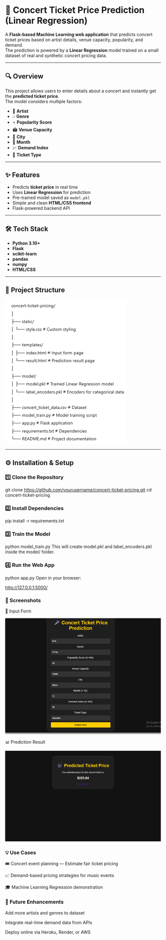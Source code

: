 
# 🎤 Concert Ticket Price Prediction (Linear Regression)

A **Flask-based Machine Learning web application** that predicts concert ticket prices based on artist details, venue capacity, popularity, and demand.  
The prediction is powered by a **Linear Regression** model trained on a small dataset of real and synthetic concert pricing data.

---

## 🔍 Overview
This project allows users to enter details about a concert and instantly get the **predicted ticket price**.  
The model considers multiple factors:
- 🎤 **Artist**
- 🎶 **Genre**
- ⭐ **Popularity Score**
- 🏟 **Venue Capacity**
- 🌆 **City**
- 📅 **Month**
- 📈 **Demand Index**
- 🎫 **Ticket Type**

---

## ✨ Features
- Predicts **ticket price** in real time
- Uses **Linear Regression** for prediction
- Pre-trained model saved as `model.pkl`
- Simple and clean **HTML/CSS frontend**
- Flask-powered backend API

---

## 🛠 Tech Stack
- **Python 3.10+**
- **Flask**
- **scikit-learn**
- **pandas**
- **numpy**
- **HTML/CSS**

---

## 📂 Project Structure

![structure](image.png)


---

## ⚙ Installation & Setup

### 1️⃣ Clone the Repository

git clone https://github.com/yourusername/concert-ticket-pricing.git
cd concert-ticket-pricing

### 2️⃣ Install Dependencies

pip install -r requirements.txt

### 3️⃣ Train the Model

python model_train.py
This will create model.pkl and label_encoders.pkl inside the model/ folder.

### 4️⃣ Run the Web App

python app.py
Open in your browser:

http://127.0.0.1:5000/

### 📸 Screenshots

🎤 Input Form

![input](input.png)

📊 Prediction Result

![result](result.png)

### 💡 Use Cases
🎟 Concert event planning — Estimate fair ticket pricing

📈 Demand-based pricing strategies for music events

🎓 Machine Learning Regression demonstration

### 📌 Future Enhancements
Add more artists and genres to dataset

Integrate real-time demand data from APIs

Deploy online via Heroku, Render, or AWS
